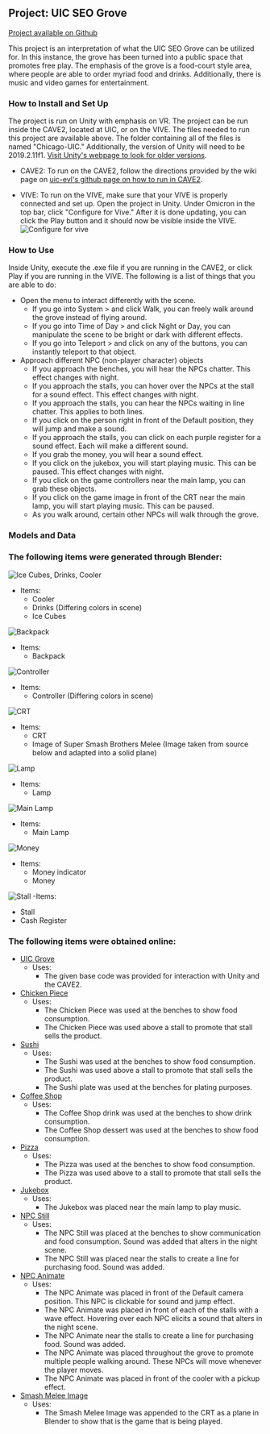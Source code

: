 ## Project: UIC SEO Grove

[Project available on Github](https://github.com/tsodapop/CS528-Project-1)

This project is an interpretation of what the UIC SEO Grove can be utilized for. In this instance, the grove has been turned into a public space that promotes free play. The emphasis of the grove is a food-court style area, where people are able to order myriad food and drinks. Additionally, there is music and video games for entertainment. 

### How to Install and Set Up

The project is run on Unity with emphasis on VR. The project can be run inside the CAVE2, located at UIC, or on the VIVE. The files needed to run this project are available above. The folder containing all of the files is named "Chicago-UIC." Additionally, the version of Unity will need to be 2019.2.11f1. [Visit Unity's webpage to look for older versions](https://unity3d.com/get-unity/download/archive).

- CAVE2: To run on the CAVE2, follow the directions provided by the wiki page on [uic-evl's github page on how to run in CAVE2](https://github.com/uic-evl/omicron-unity/wiki/Guide-for-running-Unity-in-CAVE2#building-on-cave2). 

- VIVE: To run on the VIVE, make sure that your VIVE is properly connected and set up. Open the project in Unity. Under Omicron in the top bar, click "Configure for Vive." After it is done updating, you can click the Play button and it should now be visible inside the VIVE. 
![Configure for vive](https://github.com/tsodapop/CS528-Project-1/blob/master/Conf_for_vive.png)

### How to Use

Inside Unity, execute the .exe file if you are running in the CAVE2, or click Play if you are running in the VIVE. The following is a list of things that you are able to do:
- Open the menu to interact differently with the scene. 
  - If you go into System > and click Walk, you can freely walk around the grove instead of flying around.
  - If you go into Time of Day > and click Night or Day, you can manipulate the scene to be bright or dark with different effects.
  - If you go into Teleport > and click on any of the buttons, you can instantly teleport to that object.
- Approach different NPC (non-player character) objects
  - If you approach the benches, you will hear the NPCs chatter. This effect changes with night.
  - If you approach the stalls, you can hover over the NPCs at the stall for a sound effect. This effect changes with night.
  - If you approach the stalls, you can hear the NPCs waiting in line chatter. This applies to both lines.
  - If you click on the person right in front of the Default position, they will jump and make a sound.
  - If you approach the stalls, you can click on each purple register for a sound effect. Each will make a different sound.
  - If you grab the money, you will hear a sound effect. 
  - If you click on the jukebox, you will start playing music. This can be paused. This effect changes with night.
  - If you click on the game controllers near the main lamp, you can grab these objects.
  - If you click on the game image in front of the CRT near the main lamp, you will start playing music. This can be paused. 
  - As you walk around, certain other NPCs will walk through the grove.

### Models and Data

### The following items were generated through Blender:
![Ice Cubes, Drinks, Cooler](https://github.com/tsodapop/CS528-Project-1/blob/master/cooler_drinks_ice_cubes.png)
- Items:
  - Cooler
  - Drinks (Differing colors in scene)
  - Ice Cubes
  
![Backpack](https://github.com/tsodapop/CS528-Project-1/blob/master/backpack.png)
- Items:
  - Backpack
  
![Controller](https://github.com/tsodapop/CS528-Project-1/blob/master/controller.png)
- Items:
  - Controller (Differing colors in scene)
  
![CRT](https://github.com/tsodapop/CS528-Project-1/blob/master/crt.png)
- Items:
  - CRT
  - Image of Super Smash Brothers Melee (Image taken from source below and adapted into a solid plane)
  
![Lamp](https://github.com/tsodapop/CS528-Project-1/blob/master/lamp.png)
- Items:
  - Lamp  
  
![Main Lamp](https://github.com/tsodapop/CS528-Project-1/blob/master/main_lamp.png)
- Items:
  - Main Lamp
  
![Money](https://github.com/tsodapop/CS528-Project-1/blob/master/money%20indicator.png)
- Items:
  - Money indicator
  - Money
  
![Stall](https://github.com/tsodapop/CS528-Project-1/blob/master/stall.png)
-Items:
  - Stall
  - Cash Register

### The following items were obtained online:
- [UIC Grove](http://www.evl.uic.edu/aej/528/Chicago-UIC.zip)
  - Uses:
    - The given base code was provided for interaction with Unity and the CAVE2. 
- [Chicken Piece](https://assetstore.unity.com/packages/3d/props/food/chicken-piece-free-160801) 
  - Uses: 
    - The Chicken Piece was used at the benches to show food consumption. 
    - The Chicken Piece was used above a stall to promote that stall sells the product.
- [Sushi](https://assetstore.unity.com/packages/3d/props/food/japanese-food-sushi-free-158209)
  - Uses:
    - The Sushi was used at the benches to show food consumption.
    - The Sushi was used above a stall to promote that stall sells the product.
    - The Sushi plate was used at the benches for plating purposes.    
- [Coffee Shop](https://assetstore.unity.com/packages/3d/props/coffeeshop-starter-pack-160914)
  - Uses:
    - The Coffee Shop drink was used at the benches to show drink consumption.
    - The Coffee Shop dessert was used at the benches to show food consumption.
- [Pizza](https://assetstore.unity.com/packages/3d/props/food/pbr-pizza-108425)
  - Uses:
    - The Pizza was used at the benches to show food consumption.
    - The Pizza was used above to a stall to promote that stall sells the product. 
- [Jukebox](https://assetstore.unity.com/packages/3d/props/electronics/jukebox-music-player-152930)
  - Uses:
    - The Jukebox was placed near the main lamp to play music.
- [NPC Still](https://assetstore.unity.com/packages/3d/characters/humanoids/npc-character-proto-series-132051)
  - Uses:
    - The NPC Still was placed at the benches to show communication and food consumption. Sound was added that alters in the night scene.
    - The NPC Still was placed near the stalls to create a line for purchasing food. Sound was added.
- [NPC Animate](https://assetstore.unity.com/packages/3d/characters/humanoids/character-pack-free-sample-79870)
  - Uses: 
    - The NPC Animate was placed in front of the Default camera position. This NPC is clickable for sound and jump effect.
    - The NPC Animate was placed in front of each of the stalls with a wave effect. Hovering over each NPC elicits a sound that alters in the night scene.
    - The NPC Animate near the stalls to create a line for purchasing food. Sound was added. 
    - The NPC Animate was placed throughout the grove to promote multiple people walking around. These NPCs will move whenever the player moves. 
    - The NPC Animate was placed in front of the cooler with a pickup effect. 
- [Smash Melee Image](https://en.wikipedia.org/wiki/Super_Smash_Bros._Melee#/media/File:SpecialMelee.jpg)
  - Uses:
    - The Smash Melee Image was appended to the CRT as a plane in Blender to show that is the game that is being played.
 



